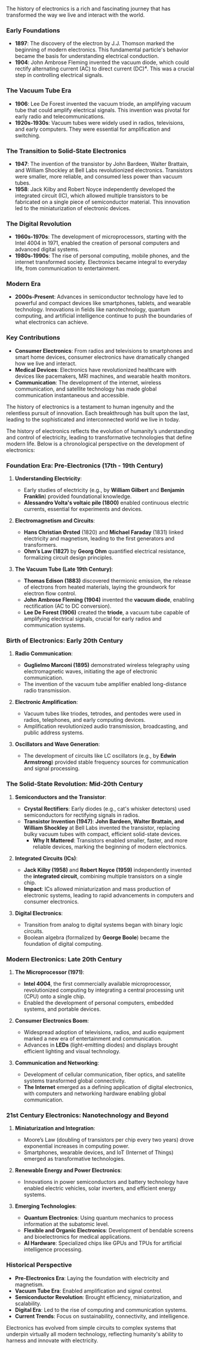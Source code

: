 The history of electronics is a rich and fascinating journey that has transformed the way we live and interact with the world.

### Early Foundations
- **1897**: The discovery of the electron by J.J. Thomson marked the beginning of modern electronics. This fundamental particle's behavior became the basis for understanding electrical conduction.
- **1904**: John Ambrose Fleming invented the vacuum diode, which could rectify alternating current (AC) to direct current (DC)⁴. This was a crucial step in controlling electrical signals.

### The Vacuum Tube Era
- **1906**: Lee De Forest invented the vacuum triode, an amplifying vacuum tube that could amplify electrical signals. This invention was pivotal for early radio and telecommunications.
- **1920s-1930s**: Vacuum tubes were widely used in radios, televisions, and early computers. They were essential for amplification and switching.

### The Transition to Solid-State Electronics
- **1947**: The invention of the transistor by John Bardeen, Walter Brattain, and William Shockley at Bell Labs revolutionized electronics. Transistors were smaller, more reliable, and consumed less power than vacuum tubes.
- **1958**: Jack Kilby and Robert Noyce independently developed the integrated circuit (IC), which allowed multiple transistors to be fabricated on a single piece of semiconductor material. This innovation led to the miniaturization of electronic devices.

### The Digital Revolution
- **1960s-1970s**: The development of microprocessors, starting with the Intel 4004 in 1971, enabled the creation of personal computers and advanced digital systems.
- **1980s-1990s**: The rise of personal computing, mobile phones, and the internet transformed society. Electronics became integral to everyday life, from communication to entertainment.

### Modern Era
- **2000s-Present**: Advances in semiconductor technology have led to powerful and compact devices like smartphones, tablets, and wearable technology. Innovations in fields like nanotechnology, quantum computing, and artificial intelligence continue to push the boundaries of what electronics can achieve.

### Key Contributions
- **Consumer Electronics**: From radios and televisions to smartphones and smart home devices, consumer electronics have dramatically changed how we live and interact.
- **Medical Devices**: Electronics have revolutionized healthcare with devices like pacemakers, MRI machines, and wearable health monitors.
- **Communication**: The development of the internet, wireless communication, and satellite technology has made global communication instantaneous and accessible.

The history of electronics is a testament to human ingenuity and the relentless pursuit of innovation. Each breakthrough has built upon the last, leading to the sophisticated and interconnected world we live in today.

The history of electronics reflects the evolution of humanity’s understanding and control of electricity, leading to transformative technologies that define modern life. Below is a chronological perspective on the development of electronics:

### **Foundation Era: Pre-Electronics (17th - 19th Century)**

1. **Understanding Electricity**:
   - Early studies of electricity (e.g., by **William Gilbert** and **Benjamin Franklin**) provided foundational knowledge.
   - **Alessandro Volta's voltaic pile (1800)** enabled continuous electric currents, essential for experiments and devices.

2. **Electromagnetism and Circuits**:
   - **Hans Christian Ørsted** (1820) and **Michael Faraday** (1831) linked electricity and magnetism, leading to the first generators and transformers.
   - **Ohm’s Law (1827)** by **Georg Ohm** quantified electrical resistance, formalizing circuit design principles.

3. **The Vacuum Tube (Late 19th Century)**:
   - **Thomas Edison (1883)** discovered thermionic emission, the release of electrons from heated materials, laying the groundwork for electron flow control.
   - **John Ambrose Fleming (1904)** invented the **vacuum diode**, enabling rectification (AC to DC conversion).
   - **Lee De Forest (1906)** created the **triode**, a vacuum tube capable of amplifying electrical signals, crucial for early radios and communication systems.

### **Birth of Electronics: Early 20th Century**

1. **Radio Communication**:
   - **Guglielmo Marconi (1895)** demonstrated wireless telegraphy using electromagnetic waves, initiating the age of electronic communication.
   - The invention of the vacuum tube amplifier enabled long-distance radio transmission.

2. **Electronic Amplification**:
   - Vacuum tubes like triodes, tetrodes, and pentodes were used in radios, telephones, and early computing devices.
   - Amplification revolutionized audio transmission, broadcasting, and public address systems.

3. **Oscillators and Wave Generation**:
   - The development of circuits like LC oscillators (e.g., by **Edwin Armstrong**) provided stable frequency sources for communication and signal processing.

### **The Solid-State Revolution: Mid-20th Century**

1. **Semiconductors and the Transistor**:
   - **Crystal Rectifiers**: Early diodes (e.g., cat's whisker detectors) used semiconductors for rectifying signals in radios.
   - **Transistor Invention (1947)**: **John Bardeen, Walter Brattain, and William Shockley** at Bell Labs invented the transistor, replacing bulky vacuum tubes with compact, efficient solid-state devices.
     - **Why It Mattered**: Transistors enabled smaller, faster, and more reliable devices, marking the beginning of modern electronics.

2. **Integrated Circuits (ICs)**:
   - **Jack Kilby (1958)** and **Robert Noyce (1959)** independently invented the **integrated circuit**, combining multiple transistors on a single chip.
   - **Impact**: ICs allowed miniaturization and mass production of electronic systems, leading to rapid advancements in computers and consumer electronics.

3. **Digital Electronics**:
   - Transition from analog to digital systems began with binary logic circuits.
   - Boolean algebra (formalized by **George Boole**) became the foundation of digital computing.

### **Modern Electronics: Late 20th Century**

1. **The Microprocessor (1971)**:
   - **Intel 4004**, the first commercially available microprocessor, revolutionized computing by integrating a central processing unit (CPU) onto a single chip.
   - Enabled the development of personal computers, embedded systems, and portable devices.

2. **Consumer Electronics Boom**:
   - Widespread adoption of televisions, radios, and audio equipment marked a new era of entertainment and communication.
   - Advances in **LEDs** (light-emitting diodes) and displays brought efficient lighting and visual technology.

3. **Communication and Networking**:
   - Development of cellular communication, fiber optics, and satellite systems transformed global connectivity.
   - **The Internet** emerged as a defining application of digital electronics, with computers and networking hardware enabling global communication.

### **21st Century Electronics: Nanotechnology and Beyond**

1. **Miniaturization and Integration**:
   - Moore’s Law (doubling of transistors per chip every two years) drove exponential increases in computing power.
   - Smartphones, wearable devices, and IoT (Internet of Things) emerged as transformative technologies.

2. **Renewable Energy and Power Electronics**:
   - Innovations in power semiconductors and battery technology have enabled electric vehicles, solar inverters, and efficient energy systems.

3. **Emerging Technologies**:
   - **Quantum Electronics**: Using quantum mechanics to process information at the subatomic level.
   - **Flexible and Organic Electronics**: Development of bendable screens and bioelectronics for medical applications.
   - **AI Hardware**: Specialized chips like GPUs and TPUs for artificial intelligence processing.

### **Historical Perspective**
- **Pre-Electronics Era**: Laying the foundation with electricity and magnetism.
- **Vacuum Tube Era**: Enabled amplification and signal control.
- **Semiconductor Revolution**: Brought efficiency, miniaturization, and scalability.
- **Digital Era**: Led to the rise of computing and communication systems.
- **Current Trends**: Focus on sustainability, connectivity, and intelligence.

Electronics has evolved from simple circuits to complex systems that underpin virtually all modern technology, reflecting humanity's ability to harness and innovate with electricity.
